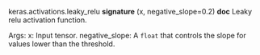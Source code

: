 keras.activations.leaky_relu
__signature__
(x, negative_slope=0.2)
__doc__
Leaky relu activation function.

Args:
    x: Input tensor.
    negative_slope: A `float` that controls the slope
        for values lower than the threshold.
